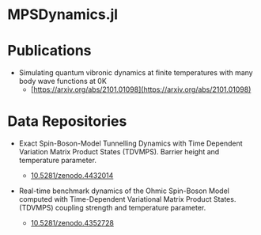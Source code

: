 # MPSDynamics.jl

# Publications

* Simulating quantum vibronic dynamics at finite temperatures with many body wave functions at 0K
     * [https://arxiv.org/abs/2101.01098](https://arxiv.org/abs/2101.01098)

# Data Repositories

* Exact Spin-Boson-Model Tunnelling Dynamics with Time Dependent Variation Matrix Product States (TDVMPS). Barrier height and temperature parameter.
     * [10.5281/zenodo.4432014](https://doi.org/10.5281/zenodo.4432014)

* Real-time benchmark dynamics of the Ohmic Spin-Boson Model computed with Time-Dependent Variational Matrix Product States. (TDVMPS) coupling strength and temperature parameter.
     * [10.5281/zenodo.4352728](https://doi.org/10.5281/zenodo.4352728)